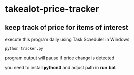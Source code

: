 # takealot-price-tracker
## keep track of price for items of interest

execute this program daily using Task Scheduler in Windows
```
python tracker.py
```
program output will pause if price change is detected

you need to install **python3** and adjust path in **run.bat**
